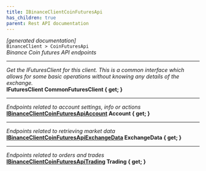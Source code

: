 ```yaml
---
title: IBinanceClientCoinFuturesApi
has_children: true
parent: Rest API documentation
---
```

*[generated documentation]*  
`BinanceClient > CoinFuturesApi`  
*Binance Coin futures API endpoints*
  
***
*Get the IFuturesClient for this client. This is a common interface which allows for some basic operations without knowing any details of the exchange.*  
**IFuturesClient CommonFuturesClient { get; }**  
***
*Endpoints related to account settings, info or actions*  
**[IBinanceClientCoinFuturesApiAccount](IBinanceClientCoinFuturesApiAccount.html) Account { get; }**  
***
*Endpoints related to retrieving market data*  
**[IBinanceClientCoinFuturesApiExchangeData](IBinanceClientCoinFuturesApiExchangeData.html) ExchangeData { get; }**  
***
*Endpoints related to orders and trades*  
**[IBinanceClientCoinFuturesApiTrading](IBinanceClientCoinFuturesApiTrading.html) Trading { get; }**  

